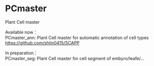 # PCmaster
Plant Cell master    
    
Available now：    
PCmaster_ann: Plant Cell master for automatic annotation of cell types    
https://github.com/shlin0415/SCAPP
    
In preparation：    
PCmaster_seg: Plant Cell master for cell segment of embyro/leafe/...    
